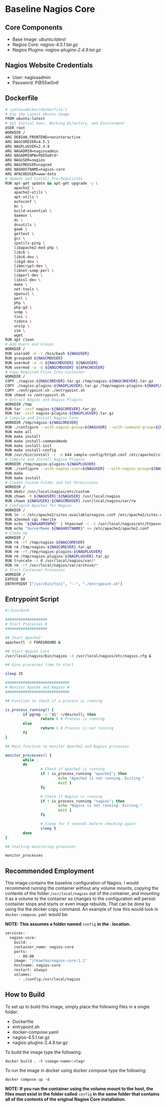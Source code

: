 # Baseline Nagios Core

## Core Components

- Base Image: *ubuntu:latest*
- Nagios Core: *nagios-4.5.1.tar.gz*
- Nagios Plugins: *nagios-plugins-2.4.9.tar.gz*

## Nagios Website Credentials

- User: nagiosadmin
- Password: P@55w0rd!

## Dockerfile

```sh
# syntax=docker/dockerfile:1
# Use the Latest Ubuntu Image
FROM ubuntu:latest
# Set Initial User, Working Directory, and Environment
USER root
WORKDIR /
ARG DEBIAN_FRONTEND=noninteractive
ARG NAGCOREVER=4.5.1
ARG NAGPLUGVER=2.4.9
ARG NAGADMIN=nagiosadmin
ARG NAGADMINPW=P@55w0rd!
ARG NAGUSER=nagios
ARG NAGCMDUSER=nagcmd
ARG NAGHOSTNAME=nagios-core
ARG APACHEUSER=www-data
# Update and Install Pre-Requisites
RUN apt-get update && apt-get upgrade -y \
    apache2 \
    apache2-utils \
    apt-utils \
    autoconf \
    bc \
    build-essential \
    daemon \
    dc \
    dnsutils \
    gawk \
    gettext \
    gcc \
    iputils-ping \
    libapache2-mod-php \
    libc6 \
    libc6-dev \
    libgd-dev \
    libmcrypt-dev \
    libnet-snmp-perl \
    libperl-dev \
    libssl-dev \
    make \
    net-tools \
    openssl \
    perl \
    php \
    php-gd \
    snmp \
    tini \
    tzdata \
    unzip \
    vim \
    wget
RUN apt clean
# Add Users and Groups
WORKDIR /
RUN useradd -m -s /bin/bash ${NAGUSER}
RUN groupadd ${NAGCMDUSER}
RUN usermod -a -G ${NAGCMDUSER} ${NAGUSER}
RUN usermod -a -G ${NAGCMDUSER} ${APACHEUSER}
# Copy Required Files Into Container
WORKDIR /
COPY ./nagios-${NAGCOREVER}.tar.gz /tmp/nagios-${NAGCOREVER}.tar.gz
COPY ./nagios-plugins-${NAGPLUGVER}.tar.gz /tmp/nagios-plugins-${NAGPLUGVER}.tar.gz
COPY ./entrypoint.sh ./entrypoint.sh
RUN chmod +x /entrypoint.sh
# Extract Nagios and Nagios Plugins
WORKDIR /tmp
RUN tar -zxvf nagios-${NAGCOREVER}.tar.gz
RUN tar -zxvf nagios-plugins-${NAGPLUGVER}.tar.gz
# Compile and Install Nagios Core
WORKDIR /tmp/nagios-${NAGCOREVER}
RUN ./configure --with-nagios-group=${NAGUSER} --with-command-group=${NAGCMDUSER}
RUN make all
RUN make install
RUN make install-commandmode
RUN make install-init
RUN make install-config
RUN /usr/bin/install -c -m 644 sample-config/httpd.conf /etc/apache2/sites-available/nagios.conf
# Compile and Install Nagios Plugins
WORKDIR /tmp/nagios-plugins-${NAGPLUGVER}
RUN ./configure --with-nagios-user=${NAGUSER} --with-nagios-group=${NAGUSER} --with-openssl
RUN make
RUN make install
# Create Custom Folder and Set Permissions
WORKDIR /
RUN mkdir /usr/local/nagios/etc/custom
RUN chown -R ${NAGUSER}:${NAGUSER} /usr/local/nagios
RUN chown ${NAGUSER}:${NAGCMDUSER} /usr/local/nagios/var/rw
# Configure Apache2 for Nagios
WORKDIR /
RUN ln -s /etc/apache2/sites-available/nagios.conf /etc/apache2/sites-enabled/
RUN a2enmod cgi rewrite
RUN echo "${NAGADMINPW}" | htpasswd -c -i /usr/local/nagios/etc/htpasswd.users ${NAGADMIN}
RUN echo "ServerName ${NAGHOSTNAME}" >> /etc/apache2/apache2.conf
# Clean Up
WORKDIR /
RUN rm -rf /tmp/nagios-${NAGCOREVER}
RUN rm /tmp/nagios-${NAGCOREVER}.tar.gz
RUN rm -rf /tmp/nagios-plugins-${NAGPLUGVER}
RUN rm /tmp/nagios-plugins-${NAGPLUGVER}.tar.gz
RUN truncate -s 0 /usr/local/nagios/var/*
RUN rm -rf /usr/local/nagios/var/archive/*
# Start Container Processes
WORKDIR /
EXPOSE 80
ENTRYPOINT ["/usr/bin/tini", "--", "./entrypoint.sh"]
```

## Entrypoint Script

```sh
#!/bin/bash

###################
# Start Processes #
###################

## Start Apache2
apachectl -D FOREGROUND &

## Start Nagios Core
/usr/local/nagios/bin/nagios -d /usr/local/nagios/etc/nagios.cfg &

## Give processes time to start

sleep 15

#############################
# Monitor Apache and Nagios #
#############################

## Function to check if a process is running

is_process_running() {
        if pgrep -x "$1" >/dev/null; then
                return 0 # Process is running
        else
                return 1 # Process is not running
        fi
}

## Main function to monitor Apache2 and Nagios processes

monitor_processes() {
        while :
        do
                # Check if Apache2 is running
                if ! is_process_running "apache2"; then
                        echo "Apache2 is not running. Exiting."
                        exit 1
                fi

                # Check if Nagios is running
                if ! is_process_running "nagios"; then
                        echo "Nagios is not running. Exiting."
                        exit 1
                fi

                # Sleep for 5 seconds before checking again
                sleep 5
        done
}

## Starting monitoring processes

monitor_processes
```

## Recommended Employment

This image contains the baseline configuration of Nagios.  I would recommend running the container without any volume mounts, copying the contents of the folder ```/usr/local/nagios``` out of the container, and mounting it as a volume to the container so changes to the configuration will persist container stops and starts or even image rebuilds.  That can be done by using the the docker copy command.  An example of how this would look in ```docker-compose.yaml``` would be:

**NOTE: This assumes a folder named** ```config``` **in the . location.**

```sh
services:
  nagios-core:
    build: .
    container_name: nagios-core
    ports:
      - 80:80
    image: "jtkowtko/nagios-core:1.1"
    hostname: nagios-core
    restart: always
    volumes:
      - ./config:/usr/local/nagios
```

## How to Build

To set up to build this image, simply place the following files in a single folder:

- Dockerfile
- entrypoint.sh
- docker-compose.yaml
- nagios-4.5.1.tar.gz
- nagios-plugins-2.4.9.tar.gz

To build the image type the following:

```docker build . -t <image-name>:<tag>```

To run the image in docker using docker compose type the following:

```docker compose up -d```

**NOTE: If you run the container using the volume mount to the host, the files must exist in the folder called** ```config``` **in the same folder that contains all of the contents of the original Nagios Core installation.**
